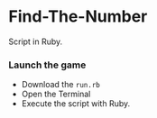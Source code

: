# Find-The-Number
Script in Ruby. 

### Launch the game

- Download the `run.rb` 
- Open the Terminal
- Execute the script with Ruby.

